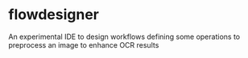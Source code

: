 # flowdesigner
An experimental IDE to design workflows defining some operations to preprocess an image to enhance OCR results

